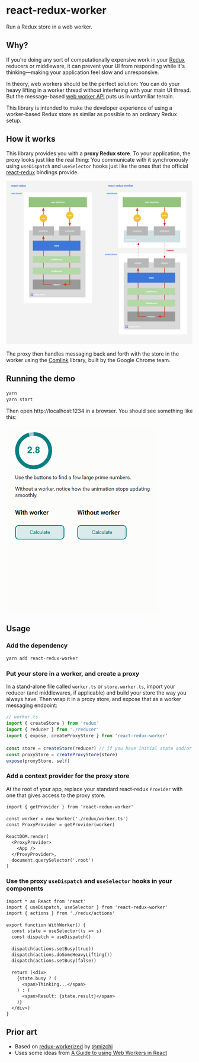 # react-redux-worker

Run a Redux store in a web worker.

## Why?

If you're doing any sort of computationally expensive work in your [Redux](https://redux.js.org) reducers or middleware, it
can prevent your UI from responding while it's thinking&mdash;making your application feel slow and
unresponsive.

In theory, web workers should be the perfect solution: You can do your heavy lifting in a worker
thread without interfering with your main UI thread. But the message-based [web worker
API](https://redux.js.org) puts us in unfamiliar terrain.

This library is intended to make the developer experience of using a worker-based Redux store as
similar as possible to an ordinary Redux setup.

## How it works

This library provides you with a **proxy Redux store**. To your application, the proxy looks just
like the real thing: You communicate with it synchronously using `useDispatch` and `useSelector`
hooks just like the ones that the official [react-redux](https://github.com/reduxjs/react-redux)
bindings provide.

![diagram](./img/react-redux-worker.svg)

The proxy then handles messaging back and forth with the store in the worker using the
[Comlink](https://github.com/GoogleChromeLabs/comlink) library, built by the Google Chrome team.

## Running the demo

```bash
yarn
yarn start
```

Then open http://localhost:1234 in a browser. You should see something like this:

![demo](./img/worker-demo.gif)

## Usage

### Add the dependency

```bash
yarn add react-redux-worker
```

### Put your store in a worker, and create a proxy

In a stand-alone file called `worker.ts` or `store.worker.ts`, import your reducer (and middlewares,
if applicable) and build your store the way you always have. Then wrap it in a proxy store,
and expose that as a worker messaging endpoint:

```ts
// worker.ts
import { createStore } from 'redux'
import { reducer } from './reducer'
import { expose, createProxyStore } from 'react-redux-worker'

const store = createStore(reducer) // if you have initial state and/or middleware you can add them here as well
const proxyStore = createProxyStore(store)
expose(proxyStore, self)
```

### Add a context provider for the proxy store

At the root of your app, replace your standard react-redux `Provider` with one that gives access to
the proxy store.

```tsx
import { getProvider } from 'react-redux-worker'

const worker = new Worker('./redux/worker.ts')
const ProxyProvider = getProvider(worker)

ReactDOM.render(
  <ProxyProvider>
    <App />
  </ProxyProvider>,
  document.querySelector('.root')
)
```

### Use the proxy `useDispatch` and `useSelector` hooks in your components

```tsx
import * as React from 'react'
import { useDispatch, useSelector } from 'react-redux-worker'
import { actions } from './redux/actions'

export function WithWorker() {
  const state = useSelector((s => s)
  const dispatch = useDispatch()

  dispatch(actions.setBusy(true))
  dispatch(actions.doSomeHeavyLifting())
  dispatch(actions.setBusy(false))

  return (<div>
    {state.busy ? (
      <span>Thinking...</span>
    ) : (
      <span>Result: {state.result}</span>
    )}
  </div>)
}
```

## Prior art

- Based on [redux-workerized](https://github.com/mizchi/redux-workerized) by
  [@mizchi](https://github.com/mizchi/)
- Uses some ideas from [A Guide to using Web Workers in React](https://www.fullstackreact.com/articles/introduction-to-web-workers-with-react/)
